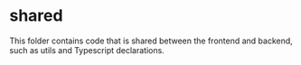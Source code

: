 # shared

This folder contains code that is shared between the frontend and backend, such as utils and Typescript declarations.

